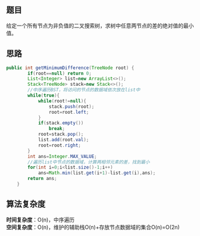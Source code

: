 ## 题目
给定一个所有节点为非负值的二叉搜索树，求树中任意两节点的差的绝对值的最小值。
## 思路
```java
public int getMinimumDifference(TreeNode root) {
        if(root==null) return 0;
        List<Integer> list=new ArrayList<>();
        Stack<TreeNode> stack=new Stack<>();
        //中序遍历BST，将访问的节点的数据域依次放在list中
        while(true){
            while(root!=null){
                stack.push(root);
                root=root.left;
            }
            if(stack.empty())
                break;
            root=stack.pop();
            list.add(root.val);
            root=root.right;
        }
        int ans=Integer.MAX_VALUE;
        //遍历list中节点的数据域，计算两相邻元素的差，找到最小
        for(int i=0;i<list.size()-1;i++)
            ans=Math.min(list.get(i+1)-list.get(i),ans);
        return ans;
    }
```
## 算法复杂度
**时间复杂度**：O(n)，中序遍历  
**空间复杂度**：O(n)，维护的辅助栈O(n)+存放节点数据域的集合O(n)=O(2n)
